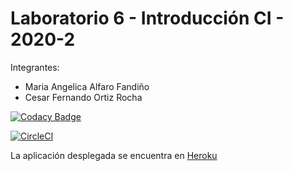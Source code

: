 ﻿# Laboratorio 6 - Introducción CI - 2020-2

Integrantes:

* Maria Angelica Alfaro Fandiño
* Cesar Fernando Ortiz Rocha

[![Codacy Badge](https://app.codacy.com/project/badge/Grade/f69ad06e5dbd4ed982cdeb4e8d30b620)](https://www.codacy.com/manual/Cesar-Ortiz/Lab6-CVDS?utm_source=github.com&amp;utm_medium=referral&amp;utm_content=Cesar-Ortiz/Lab6-CVDS&amp;utm_campaign=Badge_Grade)

[![CircleCI](https://circleci.com/gh/Cesar-Ortiz/Lab6-CVDS.svg?style=svg)](https://app.circleci.com/pipelines/github/Cesar-Ortiz)

La aplicación desplegada se encuentra en [Heroku](https://calculator-one.herokuapp.com/faces/calculadora.xhtml)